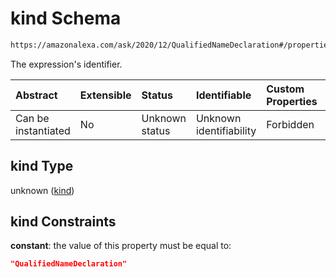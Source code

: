 # kind Schema

```txt
https://amazonalexa.com/ask/2020/12/QualifiedNameDeclaration#/properties/kind
```

The expression's identifier.

| Abstract            | Extensible | Status         | Identifiable            | Custom Properties | Additional Properties | Access Restrictions | Defined In                                                                                           |
| :------------------ | :--------- | :------------- | :---------------------- | :---------------- | :-------------------- | :------------------ | :--------------------------------------------------------------------------------------------------- |
| Can be instantiated | No         | Unknown status | Unknown identifiability | Forbidden         | Allowed               | none                | [QualifiedNameDeclaration.json*](../../schemas/QualifiedNameDeclaration.json "open original schema") |

## kind Type

unknown ([kind](qualifiednamedeclaration-properties-kind.md))

## kind Constraints

**constant**: the value of this property must be equal to:

```json
"QualifiedNameDeclaration"
```
